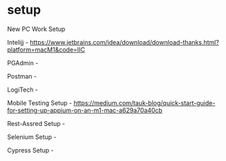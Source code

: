 # setup


New PC Work Setup

Intelijj - https://www.jetbrains.com/idea/download/download-thanks.html?platform=macM1&code=IIC

PGAdmin - 

Postman - 

LogiTech - 

Mobile Testing Setup - https://medium.com/tauk-blog/quick-start-guide-for-setting-up-appium-on-an-m1-mac-a629a70a40cb

Rest-Assred Setup - 

Selenium Setup - 

Cypress Setup - 
